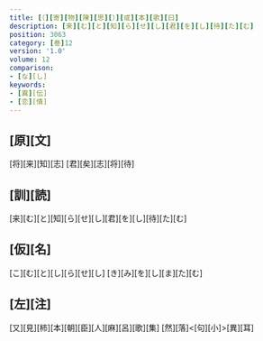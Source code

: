 ```yaml
---
title: [（][寄][物][陳][思][）][或][本][歌][曰]
description: [来][む][と][知][ら][せ][し][君][を][し][待][た][む]
position: 3063
category: [巻]12
version: '1.0'
volume: 12
comparison:
- [な][し]
keywords:
- [異][伝]
- [恋][情]
---
```


## [原][文]

[将][来][知][志] [君][矣][志][将][待]

## [訓][読]

[来][む][と][知][ら][せ][し][君][を][し][待][た][む]

## [仮][名]

[こ][む][と][し][ら][せ][し] [き][み][を][し][ま][た][む]

## [左][注]

[又][見][柿][本][朝][臣][人][麻][呂][歌][集] [然][落]<[句][小]>[異][耳]

